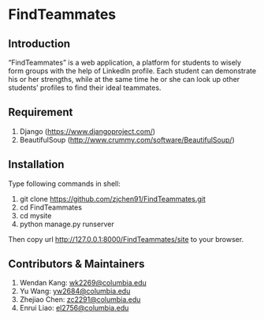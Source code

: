 # FindTeammates

## Introduction

“FindTeammates” is a web application, a platform for students to wisely form groups with the help of LinkedIn profile. Each student can demonstrate his or her strengths, while at the same time he or she can look up other students’ profiles to find their ideal teammates.

## Requirement

1. Django (https://www.djangoproject.com/)
2. BeautifulSoup (http://www.crummy.com/software/BeautifulSoup/)

## Installation

Type following commands in shell:

1. git clone https://github.com/zjchen91/FindTeammates.git
2. cd FindTeammates
3. cd mysite
4. python manage.py runserver

Then copy url http://127.0.0.1:8000/FindTeammates/site to your browser.

## Contributors & Maintainers

1. Wendan Kang: wk2269@columbia.edu
2. Yu Wang: yw2684@columbia.edu
3. Zhejiao Chen: zc2291@columbia.edu
4. Enrui Liao: el2756@columbia.edu

